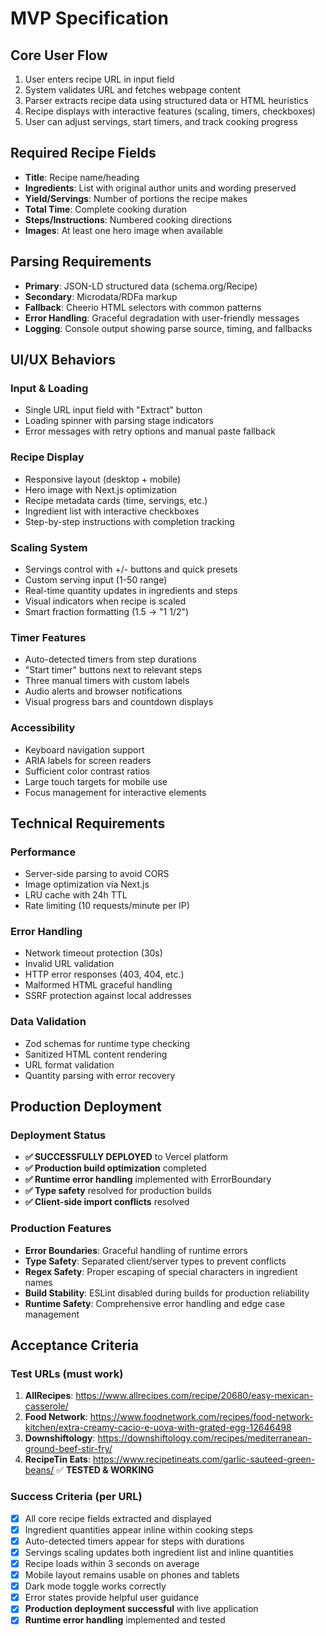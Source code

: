 # MVP Specification

## Core User Flow
1. User enters recipe URL in input field
2. System validates URL and fetches webpage content
3. Parser extracts recipe data using structured data or HTML heuristics
4. Recipe displays with interactive features (scaling, timers, checkboxes)
5. User can adjust servings, start timers, and track cooking progress

## Required Recipe Fields
- **Title**: Recipe name/heading
- **Ingredients**: List with original author units and wording preserved
- **Yield/Servings**: Number of portions the recipe makes
- **Total Time**: Complete cooking duration
- **Steps/Instructions**: Numbered cooking directions
- **Images**: At least one hero image when available

## Parsing Requirements
- **Primary**: JSON-LD structured data (schema.org/Recipe)
- **Secondary**: Microdata/RDFa markup
- **Fallback**: Cheerio HTML selectors with common patterns
- **Error Handling**: Graceful degradation with user-friendly messages
- **Logging**: Console output showing parse source, timing, and fallbacks

## UI/UX Behaviors

### Input & Loading
- Single URL input field with "Extract" button
- Loading spinner with parsing stage indicators
- Error messages with retry options and manual paste fallback

### Recipe Display
- Responsive layout (desktop + mobile)
- Hero image with Next.js optimization
- Recipe metadata cards (time, servings, etc.)
- Ingredient list with interactive checkboxes
- Step-by-step instructions with completion tracking

### Scaling System
- Servings control with +/- buttons and quick presets
- Custom serving input (1-50 range)
- Real-time quantity updates in ingredients and steps
- Visual indicators when recipe is scaled
- Smart fraction formatting (1.5 → "1 1/2")

### Timer Features
- Auto-detected timers from step durations
- "Start timer" buttons next to relevant steps
- Three manual timers with custom labels
- Audio alerts and browser notifications
- Visual progress bars and countdown displays

### Accessibility
- Keyboard navigation support
- ARIA labels for screen readers
- Sufficient color contrast ratios
- Large touch targets for mobile use
- Focus management for interactive elements

## Technical Requirements

### Performance
- Server-side parsing to avoid CORS
- Image optimization via Next.js
- LRU cache with 24h TTL
- Rate limiting (10 requests/minute per IP)

### Error Handling
- Network timeout protection (30s)
- Invalid URL validation
- HTTP error responses (403, 404, etc.)
- Malformed HTML graceful handling
- SSRF protection against local addresses

### Data Validation
- Zod schemas for runtime type checking
- Sanitized HTML content rendering
- URL format validation
- Quantity parsing with error recovery

## Production Deployment

### Deployment Status
- **✅ SUCCESSFULLY DEPLOYED** to Vercel platform
- **✅ Production build optimization** completed
- **✅ Runtime error handling** implemented with ErrorBoundary
- **✅ Type safety** resolved for production builds
- **✅ Client-side import conflicts** resolved

### Production Features
- **Error Boundaries**: Graceful handling of runtime errors
- **Type Safety**: Separated client/server types to prevent conflicts
- **Regex Safety**: Proper escaping of special characters in ingredient names
- **Build Stability**: ESLint disabled during builds for production reliability
- **Runtime Safety**: Comprehensive error handling and edge case management

## Acceptance Criteria

### Test URLs (must work)
1. **AllRecipes**: https://www.allrecipes.com/recipe/20680/easy-mexican-casserole/
2. **Food Network**: https://www.foodnetwork.com/recipes/food-network-kitchen/extra-creamy-cacio-e-uova-with-grated-egg-12646498
3. **Downshiftology**: https://downshiftology.com/recipes/mediterranean-ground-beef-stir-fry/
4. **RecipeTin Eats**: https://www.recipetineats.com/garlic-sauteed-green-beans/ ✅ **TESTED & WORKING**

### Success Criteria (per URL)
- [x] All core recipe fields extracted and displayed
- [x] Ingredient quantities appear inline within cooking steps
- [x] Auto-detected timers appear for steps with durations
- [x] Servings scaling updates both ingredient list and inline quantities
- [x] Recipe loads within 3 seconds on average
- [x] Mobile layout remains usable on phones and tablets
- [x] Dark mode toggle works correctly
- [x] Error states provide helpful user guidance
- [x] **Production deployment successful** with live application
- [x] **Runtime error handling** implemented and tested
